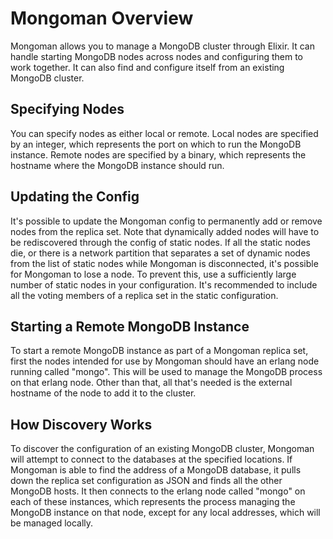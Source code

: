 # Mongoman Overview

Mongoman allows you to manage a MongoDB cluster through Elixir. It can handle
starting MongoDB nodes across nodes and configuring them to work together. It
can also find and configure itself from an existing MongoDB cluster.

## Specifying Nodes

You can specify nodes as either local or remote. Local nodes are specified by an
integer, which represents the port on which to run the MongoDB instance. Remote
nodes are specified by a binary, which represents the hostname where the MongoDB
instance should run.

## Updating the Config

It's possible to update the Mongoman config to permanently add or remove nodes
from the replica set. Note that dynamically added nodes will have to be
rediscovered through the config of static nodes. If all the static nodes die, or
there is a network partition that separates a set of dynamic nodes from the list
of static nodes while Mongoman is disconnected, it's possible for Mongoman to
lose a node. To prevent this, use a sufficiently large number of static nodes in
your configuration. It's recommended to include all the voting members of a
replica set in the static configuration.

## Starting a Remote MongoDB Instance

To start a remote MongoDB instance as part of a Mongoman replica set, first the
nodes intended for use by Mongoman should have an erlang node running called
"mongo". This will be used to manage the MongoDB process on that erlang node.
Other than that, all that's needed is the external hostname of the node to add
it to the cluster.

## How Discovery Works

To discover the configuration of an existing MongoDB cluster, Mongoman will
attempt to connect to the databases at the specified locations. If Mongoman is
able to find the address of a MongoDB database, it pulls down the replica set
configuration as JSON and finds all the other MongoDB hosts. It then connects to
the erlang node called "mongo" on each of these instances, which represents the
process managing the MongoDB instance on that node, except for any local
addresses, which will be managed locally.

